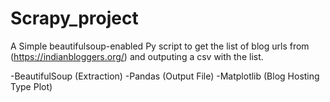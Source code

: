 # Scrapy_project

A Simple beautifulsoup-enabled Py script to get the list of blog urls from (https://indianbloggers.org/) and outputing a csv with the list.

-BeautifulSoup (Extraction)
-Pandas (Output File)
-Matplotlib (Blog Hosting Type Plot)
